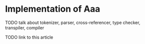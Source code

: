 
# Implementation of Aaa

TODO talk about tokenizer, parser, cross-referencer, type checker, transpiler, compiler

TODO link to this article
